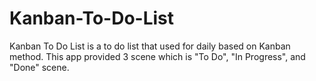 # Kanban-To-Do-List

Kanban To Do List is a to do list that used for daily based on Kanban method. This app provided 3 scene which is "To Do", "In Progress", and "Done" scene.
